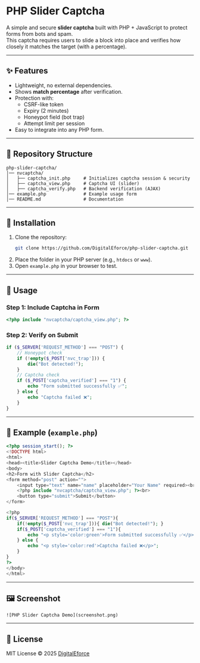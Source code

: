 # PHP Slider Captcha

A simple and secure **slider captcha** built with PHP + JavaScript to protect forms from bots and spam.  
This captcha requires users to slide a block into place and verifies how closely it matches the target (with a percentage).  

---

## ✨ Features
- Lightweight, no external dependencies.  
- Shows **match percentage** after verification.  
- Protection with:
  - CSRF-like token
  - Expiry (2 minutes)
  - Honeypot field (bot trap)
  - Attempt limit per session
- Easy to integrate into any PHP form.  

---

## 📂 Repository Structure
```
php-slider-captcha/
│── nvcaptcha/
│   ├── captcha_init.php     # Initializes captcha session & security
│   ├── captcha_view.php     # Captcha UI (slider)
│   ├── captcha_verify.php   # Backend verification (AJAX)
│── example.php              # Example usage form
│── README.md                # Documentation
```

---

## 🚀 Installation
1. Clone the repository:
   ```bash
   git clone https://github.com/DigitalEforce/php-slider-captcha.git
   ```
2. Place the folder in your PHP server (e.g., `htdocs` or `www`).  
3. Open `example.php` in your browser to test.  

---

## 📖 Usage
### Step 1: Include Captcha in Form
```php
<?php include "nvcaptcha/captcha_view.php"; ?>
```

### Step 2: Verify on Submit
```php
if ($_SERVER['REQUEST_METHOD'] === "POST") {
    // Honeypot check
    if (!empty($_POST['nvc_trap'])) {
        die("Bot detected!");
    }
    // Captcha check
    if ($_POST['captcha_verified'] === "1") {
        echo "Form submitted successfully ✅";
    } else {
        echo "Captcha failed ❌";
    }
}
```

---

## 🧪 Example (`example.php`)
```php
<?php session_start(); ?>
<!DOCTYPE html>
<html>
<head><title>Slider Captcha Demo</title></head>
<body>
<h2>Form with Slider Captcha</h2>
<form method="post" action="">
    <input type="text" name="name" placeholder="Your Name" required><br><br>
    <?php include "nvcaptcha/captcha_view.php"; ?><br>
    <button type="submit">Submit</button>
</form>

<?php
if($_SERVER['REQUEST_METHOD'] === "POST"){
    if(!empty($_POST['nvc_trap'])){ die("Bot detected!"); }
    if($_POST['captcha_verified'] === "1"){
        echo "<p style='color:green'>Form submitted successfully ✅</p>";
    } else {
        echo "<p style='color:red'>Captcha failed ❌</p>";
    }
}
?>
</body>
</html>
```

---

## 🖼️ Screenshot

```
![PHP Slider Captcha Demo](screenshot.png)
```

---

## 📜 License
MIT License © 2025 [DigitalEforce](https://github.com/DigitalEforce)
